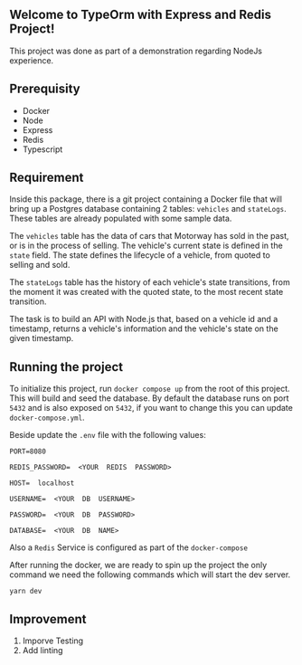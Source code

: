 ## Welcome to TypeOrm with Express and Redis Project!

This project was done as part of a demonstration regarding NodeJs experience.

## Prerequisity

- Docker
- Node
- Express
- Redis
- Typescript

## Requirement

Inside this package, there is a git project containing a Docker file that will bring up a Postgres database containing 2 tables: `vehicles` and `stateLogs`. These tables are already populated with some sample data.

The `vehicles` table has the data of cars that Motorway has sold in the past, or is in the process of selling. The vehicle's current state is defined in the `state` field. The state defines the lifecycle of a vehicle, from quoted to selling and sold.

The `stateLogs` table has the history of each vehicle's state transitions, from the moment it was created with the quoted state, to the most recent state transition.

The task is to build an API with Node.js that, based on a vehicle id and a timestamp, returns a vehicle's information and the vehicle's state on the given timestamp.

## Running the project

To initialize this project, run `docker compose up` from the root of this project. This will build and seed the database. By default the database runs on port `5432` and is also exposed on `5432`, if you want to change this you can update `docker-compose.yml`.

Beside update the `.env` file with the following values:

    PORT=8080

    REDIS_PASSWORD=  <YOUR  REDIS  PASSWORD>

    HOST=  localhost

    USERNAME=  <YOUR  DB  USERNAME>

    PASSWORD=  <YOUR  DB  PASSWORD>

    DATABASE=  <YOUR  DB  NAME>

Also a `Redis` Service is configured as part of the `docker-compose`

After running the docker, we are ready to spin up the project the only command we need the following commands which will start the dev server.

    yarn dev

## Improvement

1.  Imporve Testing
2.  Add linting
